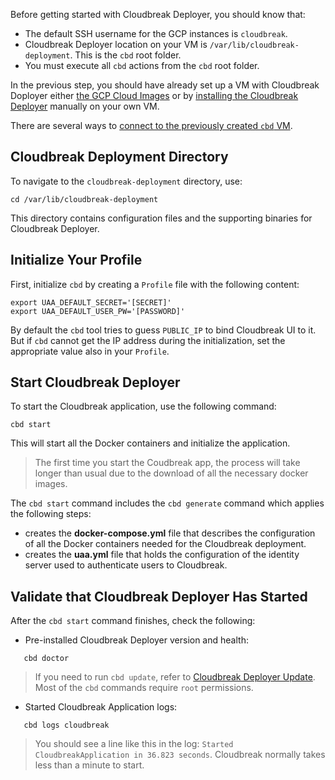 Before getting started with Cloudbreak Deployer, you should know that:

  * The default SSH username for the GCP instances is `cloudbreak`.
  * Cloudbreak Deployer location on your VM is `/var/lib/cloudbreak-deployment`. This is the `cbd` root folder.
  * You must execute all `cbd` actions from the `cbd` root folder.


In the previous step, you should have already set up a VM with Cloudbreak Doployer either [the GCP Cloud Images](gcp.md) or by [installing the Cloudbreak Deployer](onprem.md) manually on your own VM.

There are several ways to [connect to the previously created `cbd` VM](https://cloud.google.com/compute/docs/instances/connecting-to-instance).

## Cloudbreak Deployment Directory

To navigate to the `cloudbreak-deployment` directory, use:

```
cd /var/lib/cloudbreak-deployment
```
This directory contains configuration files and the supporting binaries for Cloudbreak Deployer.

## Initialize Your Profile

First, initialize `cbd` by creating a `Profile` file with the following content:

```
export UAA_DEFAULT_SECRET='[SECRET]'
export UAA_DEFAULT_USER_PW='[PASSWORD]'
```
By default the `cbd` tool tries to guess `PUBLIC_IP` to bind Cloudbreak UI to it. But if `cbd` cannot get the IP address during the initialization, set the appropriate value also in your `Profile`.

## Start Cloudbreak Deployer

To start the Cloudbreak application, use the following command:
```
cbd start
```
This will start all the Docker containers and initialize the application.

>The first time you start the Coudbreak app, the process will take longer than usual due to the download of all the necessary docker images.

The `cbd start` command includes the `cbd generate` command which applies the following steps:

- creates the **docker-compose.yml** file that describes the configuration of all the Docker containers needed for the Cloudbreak deployment.
- creates the **uaa.yml** file that holds the configuration of the identity server used to authenticate users to Cloudbreak.

## Validate that Cloudbreak Deployer Has Started

After the `cbd start` command finishes, check the following:

- Pre-installed Cloudbreak Deployer version and health:
```
   cbd doctor
```
>If you need to run `cbd update`, refer to [Cloudbreak Deployer Update](update.md#update-cloudbreak-deployer). Most of the `cbd` commands require `root` permissions.

- Started Cloudbreak Application logs:
```
   cbd logs cloudbreak
```
>You should see a line like this in the log: `Started CloudbreakApplication in 36.823 seconds`. Cloudbreak normally takes less than a minute to start.

